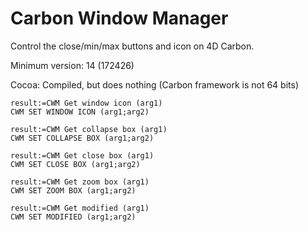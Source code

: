 Carbon Window Manager
=====================

Control the close/min/max buttons and icon on 4D Carbon.

Minimum version: 14 (172426)

Cocoa: Compiled, but does nothing (Carbon framework is not 64 bits)

```
result:=CWM Get window icon (arg1)
CWM SET WINDOW ICON (arg1;arg2)

result:=CWM Get collapse box (arg1)
CWM SET COLLAPSE BOX (arg1;arg2)

result:=CWM Get close box (arg1)
CWM SET CLOSE BOX (arg1;arg2)

result:=CWM Get zoom box (arg1)
CWM SET ZOOM BOX (arg1;arg2)

result:=CWM Get modified (arg1)
CWM SET MODIFIED (arg1;arg2)
```
